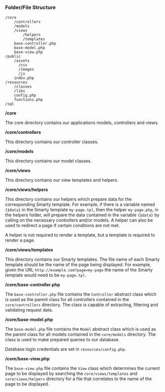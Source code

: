### Folder/File Structure

```
/core
    /controllers
    /models
    /views
        /helpers
        /templates
    base-controller.php
    base-model.php
    base-view.php
/public
    /assets
      /css
      /images
      /js
    index.php
/resources
    /classes
    /libs
    config.php
    functions.php
/sql
```

**/core**

The core directory contains our applications models, controllers and views.

**/core/controllers**

This directory contains our controller classes.

**/core/models**

This directory contains our model classes.

**/core/views**

This directory contains our view templates and helpers.

**/core/views/helpers**

This directory contains our helpers which prepare data for the corresponding Smarty template. For example, if there is a variable named `{$data}` in the Smarty template `my-page.tpl`, then the helper `my-page.php`, in the helpers folder, will prepare the data contained in the variable `{$data}` by calling on the necessary controllers and/or models. A helper can also be used to redirect a page if certain conditions are not met.

A helper is not required to render a template, but a template is required to render a page.

**/core/views/templates**

This directory contains our Smarty templates. The file name of each Smarty template should be the name of the page being displayed. For example, given the URL `http://example.com?page=my-page` the name of the Smarty template would need to be `my-page.tpl`.

**/core/base-controller.php**

The `base-controller.php` file contains the `Controller` abstract class which is used as the parent class for all controllers  contained in the `core/controllers` directory. The class is capable of extracting, filtering and validating request data.

**/core/base-model.php**

The `base-model.php` file contains the `Model` abstract class which is used as the parent class for all models contained in the `core/models` directory. The class is used to make prepared queries to our database.

Database login credentials are set in `resources/config.php`.

**/core/base-view.php**

The `base-view.php` file contains the `View` class which determines the current page to be displayed by searching the `core/views/templates` and `core/views/helpers` directory for a file that correlates to the name of the page to be displayed.
